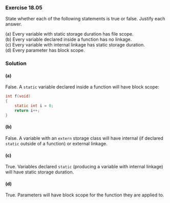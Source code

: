 ### Exercise 18.05

State whether each of the following statements is true or false. Justify each
answer.

(a) Every variable with static storage duration has file scope.  
(b) Every variable declared inside a function has no linkage.  
(c) Every variable with internal linkage has static storage duration.  
(d) Every parameter has block scope.

### Solution

#### (a)

False. A `static` variable declared inside a function will have block scope:

```c
int f(void)
{
    static int i = 0;
    return i++;
}
```

#### (b)

False. A variable with an `extern` storage class will have internal (if declared
`static` outside of a function) or external linkage.

#### (c)

True. Variables declared `static` (producing a variable with internal linkage)
will have static storage duration.

#### (d)

True. Parameters will have block scope for the function they are applied to.
